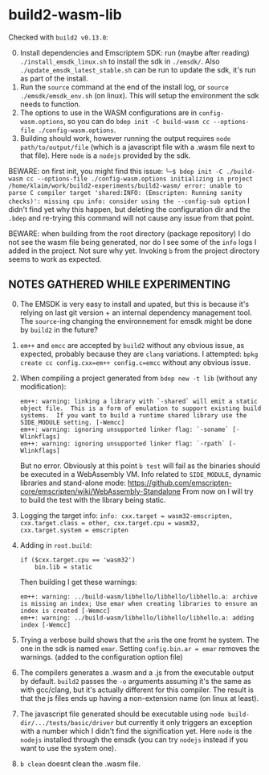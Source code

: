 # build2-wasm-lib

Checked with `build2 v0.13.0`:

0. Install dependencies and Emscriptem SDK: run (maybe after reading) `./install_emsdk_linux.sh` to install the sdk in `./emsdk/`.
    Also `./update_emsdk_latest_stable.sh` can be run to update the sdk, it's run as part of the install.
1. Run the `source` command at the end of the install log, or `source ./emsdk/emsdk_env.sh` (on linux). This will setup the environment the sdk needs to function.
2. The options to use in the WASM configurations are in `config-wasm.options`, so you can do `bdep init -C build-wasm cc --options-file ./config-wasm.options`.
3. Building should work, however running the output requires `node path/to/output/file` (which is a javascript file with a .wasm file next to that file).
    Here `node` is a `nodejs` provided by the sdk.

BEWARE: on first init, you might find this issue:
    ```
    ╰─$ bdep init -C ./build-wasm cc --options-file ./config-wasm.options
    initializing in project /home/klaim/work/build2-experiments/build2-wasm/
    error: unable to parse C compiler target 'shared:INFO: (Emscripten: Running sanity checks)': missing cpu
    info: consider using the --config-sub option
    ```
    I didn't find yet why this happen, but deleting the configuration dir and the `.bdep` and re-trying this command will not cause any issue from that point.

BEWARE: when building from the root directory (package repository) I do not see the wasm file being generated, nor do I see some of the `info` logs I added in the project. Not sure why yet. Invoking `b` from the project directory seems to work as expected.

NOTES GATHERED WHILE EXPERIMENTING
----------------------------------

0. The EMSDK is very easy to install and upated, but this is because it's relying on last git version + an internal dependency management tool.
    The `source`-ing changing the environnement for emsdk might be done by `build2` in the future?

1. `em++` and `emcc` are accepted by `build2` without any obvious issue, as expected, probably because they are `clang` variations.
    I attempted: `bpkg create cc config.cxx=em++ config.c=emcc` without any obvious issue.

2. When compiling a project generated from `bdep new -t lib` (without any modification):
    ```
    em++: warning: linking a library with `-shared` will emit a static object file.  This is a form of emulation to support existing build systems.  If you want to build a runtime shared library use the SIDE_MODULE setting. [-Wemcc]
    em++: warning: ignoring unsupported linker flag: `-soname` [-Wlinkflags]
    em++: warning: ignoring unsupported linker flag: `-rpath` [-Wlinkflags]
    ```
    But no error.
    Obviously at this point `b test` will fail as the binaries should be executed in a WebAssembly VM.
    Info related to `SIDE_MODULE`, dynamic libraries and stand-alone mode: https://github.com/emscripten-core/emscripten/wiki/WebAssembly-Standalone
    From now on I will try to build the test with the library being static.

3. Logging the target info: `info: cxx.target = wasm32-emscripten, cxx.target.class = other, cxx.target.cpu = wasm32, cxx.target.system = emscripten`

4. Adding in `root.build`:
    ```
    if ($cxx.target.cpu == 'wasm32')
        bin.lib = static
    ```
    Then building I get these warnings:
    ```
    em++: warning: ../build-wasm/libhello/libhello/libhello.a: archive is missing an index; Use emar when creating libraries to ensure an index is created [-Wemcc]
    em++: warning: ../build-wasm/libhello/libhello/libhello.a: adding index [-Wemcc]
    ```

5. Trying a verbose build shows that the `ar`is the one fromt he system. The one in the sdk is named `emar`.
    Setting `config.bin.ar = emar` removes the warnings. (added to the configuration option file)

6. The compilers generates a .wasm and a .js from the executable output by default. `build2` passes the `-o` arguments assuming it's the same as with gcc/clang, but it's actually different for this compiler. The result is that the js files ends up having a non-extension name (on linux at least).

7. The javascript file generated should be executable using `node build-dir/.../tests/basic/driver` but currently it only triggers an exception with a number which I didn't find the signification yet. Here `node` is the `nodejs` installed through the emsdk (you can try `nodejs` instead if you want to use the system one).

8. `b clean` doesnt clean the .wasm file.
